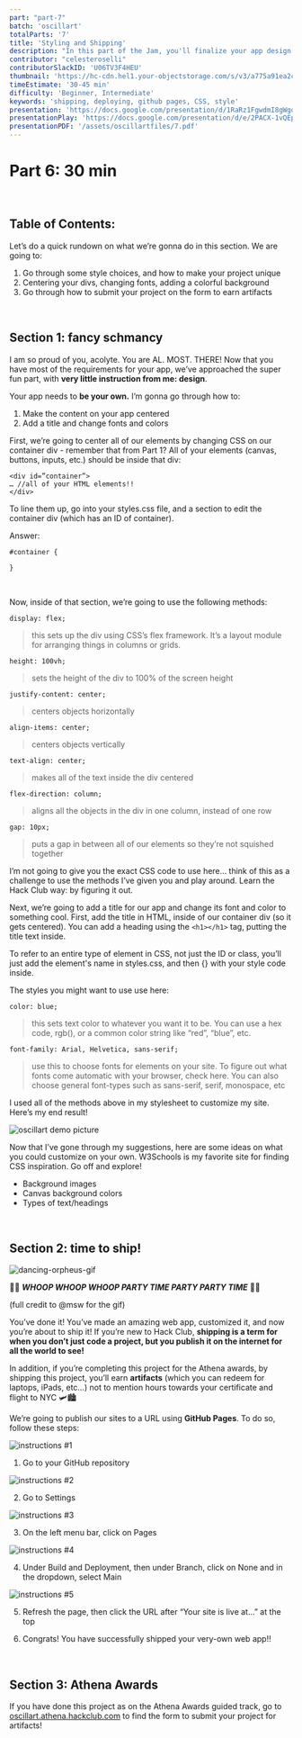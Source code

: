 ```yaml
---
part: "part-7"
batch: 'oscillart'
totalParts: '7'
title: 'Styling and Shipping'
description: "In this part of the Jam, you'll finalize your app design with CSS and ship it using GitHub pages."
contributor: "celesteroselli"
contributorSlackID: 'U06TV3F4HEU'
thumbnail: 'https://hc-cdn.hel1.your-objectstorage.com/s/v3/a775a91ea2c5e600296aae5274a84ed1a8e85188_1__3_.png'
timeEstimate: '30-45 min'
difficulty: 'Beginner, Intermediate'
keywords: 'shipping, deploying, github pages, CSS, style'
presentation: 'https://docs.google.com/presentation/d/1RaRz1FgwdmI8gWgqsin43zvOVKRINS00O1hmpGoY6EA/edit?usp=sharing'
presentationPlay: 'https://docs.google.com/presentation/d/e/2PACX-1vQEpKgVJrdNELwuw0aKsybsVr3wqiwLfYXtCyF4UG6DgZNNvDQRQx21ArDxOezNMvz70wOvyul5jQkc/pub?start=true&loop=false&delayms=30000'
presentationPDF: '/assets/oscillartfiles/7.pdf'
---
```


# Part 6: 30 min

<br />

## Table of Contents:
Let’s do a quick rundown on what we’re gonna do in this section. We are going to:

1. Go through some style choices, and how to make your project unique
2. Centering your divs, changing fonts, adding a colorful background
3. Go through how to submit your project on the form to earn artifacts

<br />

## Section 1: fancy schmancy

I am so proud of you, acolyte. You are AL. MOST. THERE! Now that you have most of the requirements for your app, we’ve approached the super fun part, with **very little instruction from me: design**.

Your app needs to **be your own.** I’m gonna go through how to:
1. Make the content on your app centered
2. Add a title and change fonts and colors

First, we’re going to center all of our elements by changing CSS on our container div - remember that from Part 1? All of your elements (canvas, buttons, inputs, etc.) should be inside that div:

```
<div id=”container”>
… //all of your HTML elements!!
</div>
```

To line them up, go into your styles.css file, and a section to edit the container div (which has an ID of container).

<Dropdown title="Go into styles.css. How did we add CSS to an HTML element based on an ID? Do the same thing for the container div!">
Answer: 

```
#container {

}
```
</Dropdown>

<br />

Now, inside of that section, we’re going to use the following methods:

`display: flex;`
> this sets up the div using CSS’s flex framework. It’s a layout module for arranging things in columns or grids.

`height: 100vh;`
> sets the height of the div to 100% of the screen height

`justify-content: center;`
> centers objects horizontally

`align-items: center;`
> centers objects vertically

`text-align: center;`
> makes all of the text inside the div centered

`flex-direction: column;`
> aligns all the objects in the div in one column, instead of one row

`gap: 10px;`
>puts a gap in between all of our elements so they’re not squished together

I’m not going to give you the exact CSS code to use here… think of this as a challenge to use the methods I’ve given you and play around. Learn the Hack Club way: by figuring it out.

Next, we’re going to add a title for our app and change its font and color to something cool. First, add the title in HTML, inside of our container div (so it gets centered). You can add a heading using the `<h1></h1>` tag, putting the title text inside.

To refer to an entire type of element in CSS, not just the ID or class, you’ll just add the element's name in styles.css, and then {} with your style code inside.

The styles you might want to use use here: 

`color: blue;`
> this sets text color to whatever you want it to be. You can use a hex code, rgb(), or a common color string like “red”, “blue”, etc.

`font-family: Arial, Helvetica, sans-serif;`
> use this to choose fonts for elements on your site. To figure out what fonts come automatic with your browser, check here. You can also choose general font-types such as sans-serif, serif, monospace, etc

I used all of the methods above in my stylesheet to customize my site. Here’s my end result!

![oscillart demo picture](https://hc-cdn.hel1.your-objectstorage.com/s/v3/72ebb828de43d89615be69cd44ed04451e968888_screenshot_2025-06-06_at_1.03.12___pm.png)

Now that I’ve gone through my suggestions, here are some ideas on what you could customize on your own. W3Schools is my favorite site for finding CSS inspiration. Go off and explore!
- Background images
- Canvas background colors
- Types of text/headings

<br />

## Section 2: time to ship!

![dancing-orpheus-gif](https://hc-cdn.hel1.your-objectstorage.com/s/v3/f606f18cca43d719f3e9aecaa9a6c23fd37baade_orpheus.gif)

🎉🥳 ***WHOOP WHOOP WHOOP PARTY TIME PARTY PARTY TIME*** 🥳🎉

(full credit to @msw for the gif)

You’ve done it! You’ve made an amazing web app, customized it, and now you’re about to ship it! If you’re new to Hack Club, **shipping is a term for when you don’t just code a project, but you publish it on the internet for all the world to see!**

In addition, if you’re completing this project for the Athena awards, by shipping this project, you’ll earn **artifacts** (which you can redeem for laptops, iPads, etc…) not to mention hours towards your certificate and flight to NYC 🛩️🏙️

We’re going to publish our sites to a URL using **GitHub Pages**. To do so, follow these steps:

![instructions #1](https://hc-cdn.hel1.your-objectstorage.com/s/v3/6134cbcedc6488f68621ebd8d2443c889f56a190_screenshot_2025-06-06_at_1.11.44___pm.png)

1. Go to your GitHub repository

![instructions #2](https://hc-cdn.hel1.your-objectstorage.com/s/v3/3ffe0b814f2e3e21de6919d8b8d187e67ba064bb_screenshot_2025-06-06_at_1.12.56___pm.png)

2. Go to Settings

![instructions #3](https://hc-cdn.hel1.your-objectstorage.com/s/v3/62a2848d3066a5a90bc3736c7e7394dcb31d2ad5_screenshot_2025-06-05_at_11.18.45___am.png)

3. On the left menu bar, click on Pages

![instructions #4](https://hc-cdn.hel1.your-objectstorage.com/s/v3/404ac5c32ff39d88e3ccdec134df62ca4c93690c_screenshot_2025-06-05_at_11.19.36___am.png)

4. Under Build and Deployment, then under Branch, click on None and in the dropdown, select Main

![instructions #5](https://hc-cdn.hel1.your-objectstorage.com/s/v3/cdb25d39224dc06b0b09948c70c3915c831de226_screenshot_2025-06-05_at_11.20.30___am.png)

5. Refresh the page, then click the URL after “Your site is live at…” at the top

6. Congrats! You have successfully shipped your very-own web app!!

<br />

## Section 3: Athena Awards

If you have done this project as on the Athena Awards guided track, go to [oscillart.athena.hackclub.com](oscillart.athena.hackclub.com) to find the form to submit your project for artifacts!

<br />